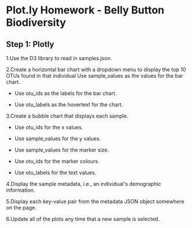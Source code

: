 # Plot.ly Homework - Belly Button Biodiversity
## Step 1: Plotly
1.Use the D3 library to read in samples.json.

2.Create a horizontal bar chart with a dropdown menu to display the top 10 OTUs found in that individual
Use sample_values as the values for the bar chart.

- Use otu_ids as the labels for the bar chart.

- Use otu_labels as the hovertext for the chart.

3.Create a bubble chart that displays each sample.



- Use otu_ids for the x values.


- Use sample_values for the y values.


- Use sample_values for the marker size.


- Use otu_ids for the marker colours.


- Use otu_labels for the text values.

4.Display the sample metadata, i.e., an individual's demographic information.


5.Display each key-value pair from the metadata JSON object somewhere on the page.

6.Update all of the plots any time that a new sample is selected.



